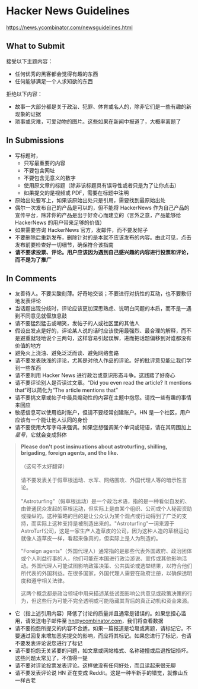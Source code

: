 # Hacker News Guidelines

https://news.ycombinator.com/newsguidelines.html

## What to Submit

接受以下主题内容：

- 任何优秀的黑客都会觉得有趣的东西
- 任何能够满足一个人求知欲的东西

拒绝以下内容：

- 故事一大部分都是关于政治、犯罪、体育或名人的，除非它们是一些有趣的新现象的证据
- 琐事或灾难，可爱动物的图片。这些如果在新闻中报道了，大概率离题了

## In Submissions

- 写标题时，
  - 只写最重要的内容
  - 不要包含网址
  - 不要包含无意义的数字
  - 使用原文章的标题（除非该标题具有误导性或者只是为了让你点击）
  - 如果提交的是视频或 PDF，需要在标题中注明
- 原始出处要写上，如果该原始出处只是引用，需要找到最原始出处
- 偶尔一次发布自己的产品是可以的，但不能将 HackerNews 作为自己产品的宣传平台，除非你的产品是出于好奇心而建立的（言外之意，产品能够给 HackerNews 的用户带来足够的价值）
- 如果需要咨询 HackerNews 官方，发邮件，而不要发帖子
- 不要删除后重新发布，删除针对的是本就不应该发布的内容。由此可见，点击发布前要检查好一切细节，确保符合该指南
- **请不要求投票、评论。用户应该因为遇到自己感兴趣的内容进行投票和评论，而不是为了推广**

## In Comments

- 友善待人。不要尖酸刻薄。好奇地交谈；不要进行对抗性的互动，也不要敷衍地发表评论
- 当话题出现分歧时，评论应该更加深思熟虑、说明白问题的本质，而不是一遇到不同意见就偃旗息鼓
- 请不要猛烈猛击或嘲笑，发帖子的人或社区里的其他人
- 假设出发点是好的，评论某人说的话时应该使用最强烈、最合理的解释，而不是避重就轻地说个三两句，这样容易引起误解，进而把话题偏移到对谁都没有价值的地方
- 避免火上浇油、避免泛泛而谈、避免网络套路
- 请不要发表肤浅的评论，尤其是对他人作品的评论。好的批评意见能让我们学到一些东西
- 请不要利用 Hacker News 进行政治或意识形态斗争。这践踏了好奇心
- 请不要评论别人是否读过文章。“Did you even read the article? It mentions that“可以简化为“The article mentions that”
- 请不要挑文章或帖子中最具煽动性的内容在主题中抱怨。请找一些有趣的事情来回应
- 敏感信息可以使用临时账户，但请不要经常创建账户。HN 是一个社区，用户应该有一个能让他人认同的身份
- 请不要使用大写字母来强调。如果您想强调某个单词或短语，请在其周围加上*星号*，它就会变成斜体

> **Please don't post insinuations about astroturfing, shilling, brigading, foreign agents, and the like.**
> <br>
> <br>
> （这句不太好翻译）
> <br>
> <br>
> 请不要发表关于假草根运动、水军、网络围攻、外国代理人等的暗示性言论。
> <br>
> <br>
> "Astroturfing"（假草根运动）是一个政治术语，指的是一种看似自发的、由普通民众发起的草根运动，但实际上是由某个组织、公司或个人秘密资助或操纵的。这种策略的目的是让公众认为某个观点或行动得到了广泛的支持，而实际上这种支持是被制造出来的。"Astroturfing"一词来源于AstroTurf公司，这是一家生产人造草皮的公司，因为这种人造的草根运动就像人造草皮一样，看起来像真的，但实际上是人为制造的。
> 
> "Foreign agents"（外国代理人）通常指的是那些代表外国政府、政治团体或个人利益行事的人，他们可能在本国进行政治游说、宣传或其他影响活动。外国代理人可能试图影响政策决策、公共舆论或选举结果，以符合他们所代表的外国利益。在很多国家，外国代理人需要在政府注册，以确保透明度和遵守相关法律。
> 
> 这两个概念都是政治领域中用来描述某些试图影响公共意见或政策决策的行为，但这些行为可能不完全透明或可能隐藏其背后的真正动机和资金来源。

- 它（指上述引用内容）降低了讨论的质量并且通常是错误的。如果您担心滥用，请发送电子邮件至 hn@ycombinator.com，我们将查看数据
- 请不要抱怨所提交的内容不合适。如果一篇报道是垃圾或离题，请标记它。不要通过回复来增加恶劣提交的影响，而应将其标记。如果您进行了标记，也请不要发表评论说您进行了标记
- 请不要抱怨无关紧要的问题，如文章或网站格式、名称碰撞或后退按钮损坏。这些问题太常见了，不值得一提
- 请不要对评论投票发表评论。这样做没有任何好处，而且读起来很无聊
- 请不要发表评论说 HN 正在变成 Reddit。这是一种半新手的错觉，就像山丘一样古老
